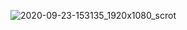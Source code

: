 ![2020-09-23-153135_1920x1080_scrot](https://user-images.githubusercontent.com/45566380/94019490-267db500-fdb2-11ea-972c-dbc7c60d20d5.png)
